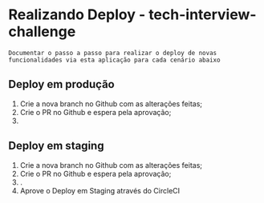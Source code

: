 # Realizando Deploy - tech-interview-challenge

`Documentar o passo a passo para realizar o deploy de novas funcionalidades via esta aplicação para cada cenário abaixo`

## Deploy em produção

1. Crie a nova branch no Github com as alterações feitas;
2. Crie o PR no Github e espera pela aprovação;
3. 

## Deploy em staging

1. Crie a nova branch no Github com as alterações feitas;
2. Crie o PR no Github e espera pela aprovação;
3. .
4. Aprove o Deploy em Staging através do CircleCI
